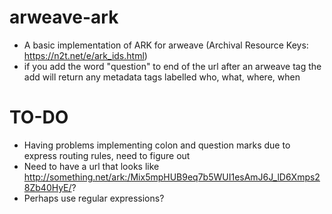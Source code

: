 # arweave-ark

- A basic implementation of ARK for arweave (Archival Resource Keys: https://n2t.net/e/ark_ids.html)
- if you add the word "question" to end of the url after an arweave tag the add will return any metadata tags labelled who, what, where, when

# TO-DO

- Having problems implementing colon and question marks due to express routing rules, need to figure out
- Need to have a url that looks like http://something.net/ark:/Mix5mpHUB9eq7b5WUI1esAmJ6J_lD6Xmps28Zb40HyE/?
- Perhaps use regular expressions?
